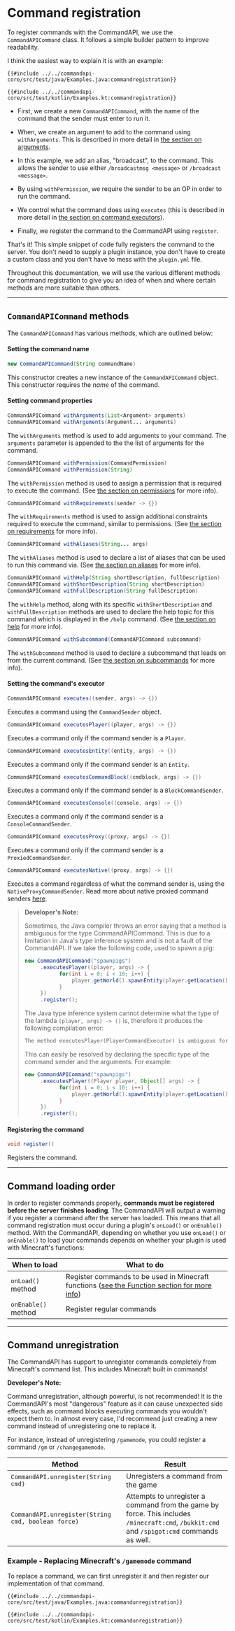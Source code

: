 # Command registration

To register commands with the CommandAPI, we use the `CommandAPICommand` class. It follows a simple builder pattern to improve readability.

I think the easiest way to explain it is with an example:

<div class="multi-pre">

```java,Java
{{#include ../../commandapi-core/src/test/java/Examples.java:commandregistration}}
```

```kotlin,Kotlin
{{#include ../../commandapi-core/src/test/kotlin/Examples.kt:commandregistration}}
```

</div>

- First, we create a new `CommandAPICommand`, with the name of the command that the sender must enter to run it.

- When, we create an argument to add to the command using `withArguments`. This is described in more detail in [the section on arguments](./arguments.html).

- In this example, we add an alias, "broadcast", to the command. This allows the sender to use either `/broadcastmsg <message>` or `/broadcast <message>`.

- By using `withPermission`, we require the sender to be an OP in order to run the command.

- We control what the command does using `executes` (this is described in more detail in [the section on command executors](./commandexecutors.html)).

- Finally, we register the command to the CommandAPI using `register`.

That's it! This simple snippet of code fully registers the command to the server. You don't need to supply a plugin instance, you don't have to create a custom class and you don't have to mess with the `plugin.yml` file.

Throughout this documentation, we will use the various different methods for command registration to give you an idea of when and where certain methods are more suitable than others.

-----

## `CommandAPICommand` methods

The `CommandAPICommand` has various methods, which are outlined below:

#### Setting the command name

```java
new CommandAPICommand(String commandName)
```

This constructor creates a new instance of the `CommandAPICommand` object. This constructor requires the _name_ of the command.

#### Setting command properties

```java
CommandAPICommand withArguments(List<Argument> arguments)
CommandAPICommand withArguments(Argument... arguments)
```

The `withArguments` method is used to add arguments to your command. The `arguments` parameter is appended to the the list of arguments for the command.

```java
CommandAPICommand withPermission(CommandPermission)
CommandAPICommand withPermission(String)
```

The `withPermission` method is used to assign a permission that is required to execute the command. (See [the section on permissions](permissions.html) for more info).

```java
CommandAPICommand withRequirements(sender -> {})
```

The `withRequirements` method is used to assign additional constraints required to execute the command, similar to permissions. (See [the section on requirements](./requirements.md) for more info).

```java
CommandAPICommand withAliases(String... args)
```

The `withAliases` method is used to declare a list of aliases that can be used to run this command via. (See [the section on aliases](./aliases.md) for more info).

```java
CommandAPICommand withHelp(String shortDescription, fullDescription)
CommandAPICommand withShortDescription(String shortDescription)
CommandAPICommand withFullDescription(String fullDescription)
```

The `withHelp` method, along with its specific `withShortDescription` and `withFullDescription` methods are used to declare the help topic for this command which is displayed in the `/help` command. (See [the section on help](./help.md) for more info).

```java
CommandAPICommand withSubcommand(CommandAPICommand subcommand)
```

The `withSubcommand` method is used to declare a subcommand that leads on from the current command. (See [the section on subcommands](./subcommands.md) for more info).

#### Setting the command's executor

```java
CommandAPICommand executes((sender, args) -> {})
```

Executes a command using the `CommandSender` object.

```java
CommandAPICommand executesPlayer((player, args) -> {})
```

Executes a command only if the command sender is a `Player`.

```java
CommandAPICommand executesEntity((entity, args) -> {})
```

Executes a command only if the command sender is an `Entity`.

```java
CommandAPICommand executesCommandBlock((cmdblock, args) -> {})
```

Executes a command only if the command sender is a `BlockCommandSender`.

```java
CommandAPICommand executesConsole((console, args) -> {})
```

Executes a command only if the command sender is a `ConsoleCommandSender`.

```java
CommandAPICommand executesProxy((proxy, args) -> {})
```

Executes a command only if the command sender is a `ProxiedCommandSender`.

```java
CommandAPICommand executesNative((proxy, args) -> {})
```

Executes a command regardless of what the command sender is, using the `NativeProxyCommandSender`.  Read more about native proxied command senders [here](./native.md).

> **Developer's Note:**
>
> Sometimes, the Java compiler throws an error saying that a method is ambiguous for the type CommandAPICommand. This is due to a limitation in Java's type inference system and is not a fault of the CommandAPI. If we take the following code, used to spawn a pig:
>
> ```java
> new CommandAPICommand("spawnpigs")
>      .executesPlayer((player, args) -> {
>            for(int i = 0; i < 10; i++) {
>                player.getWorld().spawnEntity(player.getLocation(), (EntityType) args[0]);
>            }
>      })
>      .register();
> ```
>
> The Java type inference system cannot determine what the type of the lambda `(player, args) -> ()` is, therefore it produces the following compilation error:
>
> ```txt
> The method executesPlayer(PlayerCommandExecutor) is ambiguous for the type CommandAPICommand
> ```
>
> This can easily be resolved by declaring the specific type of the command sender and the arguments. For example:
>
> ```java
> new CommandAPICommand("spawnpigs")
>      .executesPlayer((Player player, Object[] args) -> {
>            for(int i = 0; i < 10; i++) {
>                player.getWorld().spawnEntity(player.getLocation(), (EntityType) args[0]);
>            }
>      })
>      .register();
> ```

#### Registering the command

```java
void register()
```

Registers the command.

-----

## Command loading order

In order to register commands properly, **commands must be registered before the server finishes loading**. The CommandAPI will output a warning if you register a command after the server has loaded. This means that all command registration must occur during a plugin's `onLoad()` or `onEnable()` method. With the CommandAPI, depending on whether you use `onLoad()` or `onEnable()` to load your commands depends on whether your plugin is used with Minecraft's functions:

| When to load        | What to do                                                                                                     |
| ------------------- | -------------------------------------------------------------------------------------------------------------- |
| `onLoad()` method   | Register commands to be used in Minecraft functions ([see the Function section for more info](functions.html)) |
| `onEnable()` method | Register regular commands                                                                                      |

-----

## Command unregistration

The CommandAPI has support to unregister commands completely from Minecraft's command list. This includes Minecraft built in commands!

<div class="warning">

**Developer's Note:**

Command unregistration, although powerful, is not recommended! It is the CommandAPI's most "dangerous" feature as it can cause unexpected side effects, such as command blocks executing commands you wouldn't expect them to. In almost every case, I'd recommend just creating a new command instead of unregistering one to replace it.

For instance, instead of unregistering `/gamemode`, you could register a command `/gm` or `/changegamemode`.

</div>

| Method                                             | Result                                                       |
| -------------------------------------------------- | ------------------------------------------------------------ |
| `CommandAPI.unregister(String cmd)`                | Unregisters a command from the game                          |
| `CommandAPI.unregister(String cmd, boolean force)` | Attempts to unregister a command from the game by force. This includes `/minecraft:cmd`, `/bukkit:cmd` and `/spigot:cmd` commands as well. |

<div class="example">

### Example - Replacing Minecraft's `/gamemode` command

To replace a command, we can first unregister it and then register our implementation of that command.

<div class="multi-pre">

```java,Java
{{#include ../../commandapi-core/src/test/java/Examples.java:commandunregistration}}
```

```kotlin,Kotlin
{{#include ../../commandapi-core/src/test/kotlin/Examples.kt:commandunregistration}}
```

</div>

</div>

